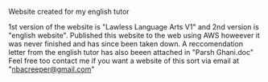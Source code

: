 Website created for my english tutor

1st version of the website is "Lawless Language Arts V1" and 2nd version is "english website".
Published this website to the web using AWS howeever it was never finished and has since been taken down.
A reccomendation letter from the english tutor has also beeen attached in "Parsh Ghani.doc"
Feel free too contact me if you want a website of this sort via email at "nbacreeper@gmail.com"
